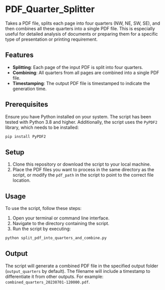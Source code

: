 # PDF_Quarter_Splitter
Takes a PDF file, splits each page into four quarters (NW, NE, SW, SE), and then combines all these quarters into a single PDF file. This is especially useful for detailed analysis of documents or preparing them for a specific type of presentation or printing requirement.

## Features

- **Splitting**: Each page of the input PDF is split into four quarters.
- **Combining**: All quarters from all pages are combined into a single PDF file.
- **Timestamping**: The output PDF file is timestamped to indicate the generation time.

## Prerequisites

Ensure you have Python installed on your system. The script has been tested with Python 3.8 and higher. Additionally, the script uses the `PyPDF2` library, which needs to be installed:

```bash
pip install PyPDF2
```

## Setup

1. Clone this repository or download the script to your local machine.
2. Place the PDF files you want to process in the same directory as the script, or modify the `pdf_path` in the script to point to the correct file location.

## Usage

To use the script, follow these steps:

1. Open your terminal or command line interface.
2. Navigate to the directory containing the script.
3. Run the script by executing:

```bash
python split_pdf_into_quarters_and_combine.py
```

## Output

The script will generate a combined PDF file in the specified output folder (`output_quarters` by default). The filename will include a timestamp to differentiate it from other outputs. For example: `combined_quarters_20230701-120000.pdf`.

